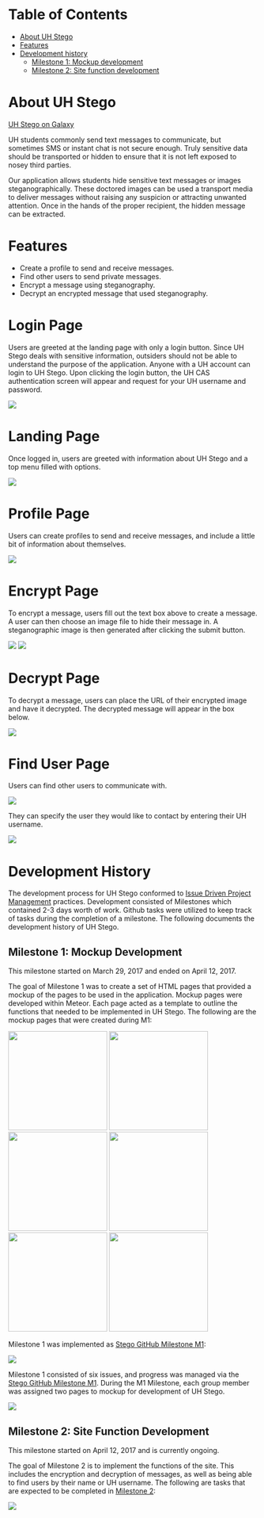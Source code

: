 # Table of Contents

* [About UH Stego](#about-uh-stego)
* [Features](#features)
* [Development history](#development-history)
  * [Milestone 1: Mockup development](#milestone-1-mockup-development)
  * [Milestone 2: Site function development](#milestone-2-site-function-development)

# About UH Stego 

[UH Stego on Galaxy](http://uhstego.meteorapp.com/)

UH students commonly send text messages to communicate, but sometimes SMS or instant chat is not secure enough. Truly sensitive data should be transported or hidden to ensure that it is not left exposed to nosey third parties.

Our application allows students hide sensitive text messages or images steganographically. These doctored images can be used a transport media to deliver messages without raising any suspicion or attracting unwanted attention. Once in the hands of the proper recipient, the hidden message can be extracted.

# Features
* Create a profile to send and receive messages.
* Find other users to send private messages.
* Encrypt a message using steganography.
* Decrypt an encrypted message that used steganography.

# Login Page

Users are greeted at the landing page with only a login button.  Since UH Stego deals with sensitive information, outsiders should not be able to understand the purpose of the application.  Anyone with a UH account can login to UH Stego.  Upon clicking the login button, the UH CAS authentication screen will appear and request for your UH username and password.

![](images/login.png)

# Landing Page

Once logged in, users are greeted with information about UH Stego and a top menu filled with options.

![](images/landing.png)

# Profile Page
Users can create profiles to send and receive messages, and include a little bit of information about themselves.

![](images/profile.png)

# Encrypt Page
To encrypt a message, users fill out the text box above to create a message.  A user can then choose an image file to hide their message in.  A steganographic image is then generated after clicking the submit button.

![](images/encrypt.png)
![](images/encrypt_choose.png)

# Decrypt Page
To decrypt a message, users can place the URL of their encrypted image and have it decrypted.  The decrypted message will appear in the box below.

![](images/decrypt.png)

# Find User Page
Users can find other users to communicate with.

![](images/finduser1.png)

They can specify the user they would like to contact by entering their UH username.

![](images/finduser2.png)

# Development History

The development process for UH Stego conformed to [Issue Driven Project Management](http://courses.ics.hawaii.edu/ics314s17/modules/project-management/) practices. Development consisted of Milestones which contained 2-3 days worth of work.  Github tasks were utilized to keep track of tasks during the completion of a milestone.  The following documents the development history of UH Stego.

## Milestone 1: Mockup Development

This milestone started on March 29, 2017 and ended on April 12, 2017.

The goal of Milestone 1 was to create a set of HTML pages that provided a mockup of the pages to be used in the application.  Mockup pages were developed within Meteor.  Each page acted as a template to outline the functions that needed to be implemented in UH Stego.  The following are the mockup pages that were created during M1:

<img width="200px" src="images/login.png"/>
<img width="200px" src="images/landing.png"/>
<img width="200px" src="images/profile.png"/>
<img width="200px" src="images/finduser1.png"/>
<img width="200px" src="images/encrypt.png"/>
<img width="200px" src="images/decrypt.png"/>

Milestone 1 was implemented as [Stego GitHub Milestone M1](https://github.com/scktech/Stego/projects/1):

![](images/m1_projects.png)

Milestone 1 consisted of six issues, and progress was managed via the [Stego GitHub Milestone M1](https://github.com/scktech/Stego/projects/1).  During the M1 Milestone, each group member was assigned two pages to mockup for development of UH Stego.

![](images/m1_issues.png)

## Milestone 2: Site Function Development

This milestone started on April 12, 2017 and is currently ongoing.

The goal of Milestone 2 is to implement the functions of the site.  This includes the encryption and decryption of messages, as well as being able to find users by their name or UH username.  The following are tasks that are expected to be completed in [Milestone 2](https://github.com/scktech/Stego/projects/2):

![](images/m2_projects.png)
